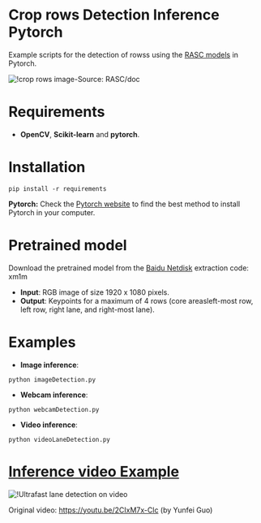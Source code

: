 # Crop rows Detection Inference Pytorch
Example scripts for the detection of rowss using the [RASC models](https://github.com/) in Pytorch.

![!crop rows](https://github.com/ibaiGorordo/Ultrafast-Lane-Detection-Inference-Pytorch-/blob/main/doc/img/.jpg)
image-Source: RASC/doc

# Requirements

 * **OpenCV**, **Scikit-learn** and **pytorch**. 
 
# Installation
```
pip install -r requirements

```
**Pytorch:** Check the [Pytorch website](https://pytorch.org/) to find the best method to install Pytorch in your computer.

# Pretrained model
Download the pretrained model from the [Baidu Netdisk](https://pan.baidu.com/s/1PaIxvx_twgHaCC6OjF3ivA) extraction code: xm1m 

 * **Input**: RGB image of size 1920 x 1080 pixels.
 * **Output**: Keypoints for a maximum of 4 rows (core areasleft-most row, left row, right lane, and right-most lane).
 
# Examples

 * **Image inference**:
 
 ```
 python imageDetection.py 
 ```
 
  * **Webcam inference**:
 
 ```
 python webcamDetection.py
 ```
 
  * **Video inference**:
 
 ```
 python videoLaneDetection.py
 ```
 
 # [Inference video Example](https://youtu.be/0Owf6gef1Ew) 
 ![!Ultrafast lane detection on video](https://github.com/ibaiGorordo/Ultrafast-Lane-Detection-Inference-Pytorch-/blob/main/doc/img/laneDetection.gif)
 
 Original video: https://youtu.be/2CIxM7x-Clc (by Yunfei Guo)
 
